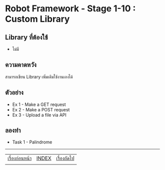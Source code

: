 # Robot Framework - Stage 1-10 : Custom Library

## Library ที่ต้องใช้

* ไม่มี

## ความคาดหวัง

สามารถเขียน Library เพิ่มเติมใช้งานเองได้

## ตัวอย่าง

* Ex 1 - Make a GET request
* Ex 2 - Make a POST request
* Ex 3 - Upload a file via API

## ลองทำ

* Task 1 - Palindrome

---

|   |   |   |
| - | - | - |
| [เรื่องก่อนหน้า](../1-9/README.md) | [INDEX](../README.md) | [เรื่องถัดไป](../1-11/README.md) |
|   |   |   |
